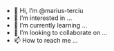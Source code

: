 - 👋 Hi, I’m @marius-terciu
- 👀 I’m interested in ...
- 🌱 I’m currently learning ...
- 💞️ I’m looking to collaborate on ...
- 📫 How to reach me ...

<!---
marius-terciu/marius-terciu is a ✨ special ✨ repository because its `README.md` (this file) appears on your GitHub profile.
You can click the Preview link to take a look at your changes.
--->
